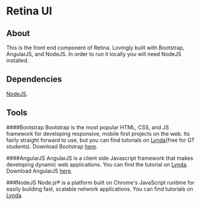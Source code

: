 Retina UI
=========

About
-----
This is the front end component of Retina. Lovingly built with Bootstrap, AngularJS, and NodeJS. In order to run it locally you will need NodeJS installed.

Dependencies
------------
[NodeJS](http://nodejs.org/).

Tools
-----

####Bootstrap
Bootstrap is the most popular HTML, CSS, and JS framework for developing responsive, mobile first projects on the web. Its fairly straight forward to use, but you can find tutorials on [Lynda](http://www.lynda.com/Bootstrap-tutorials/Up-Running-Bootstrap-3/133339-2.html)(free for GT students). Download Bootstrap [here](http://getbootstrap.com/).

####AngularJS
AngularJS is a client side Javascript framework that makes developing dynamic web applications. You can find the tutorial on [Lynda](http://www.lynda.com/AngularJS-tutorials/Up-Running-AngularJS/154414-2.html?srchtrk=index:1%0Alinktypeid:2%0Aq:angularjs%0Apage:1%0As:relevance%0Asa:true%0Aproducttypeid:2). Download AngularJS [here](https://angularjs.org/).

###NodeJS
Node.js® is a platform built on Chrome's JavaScript runtime for easily building fast, scalable network applications. You can find tutorials on [Lynda](http://www.lynda.com/JavaScript-tutorials/Nodejs-Essential-Training/141132-2.html).
